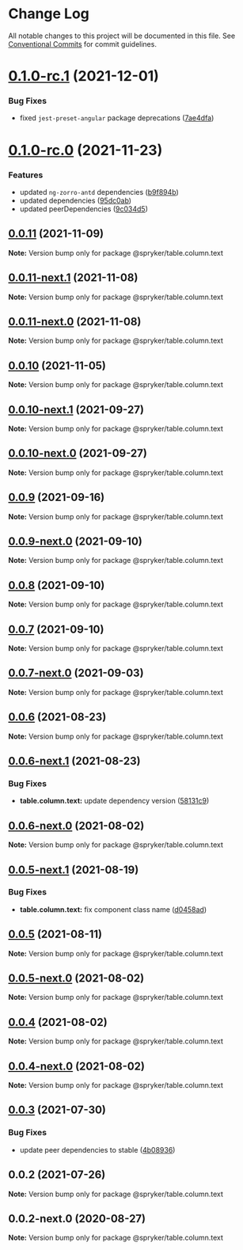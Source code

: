 # Change Log

All notable changes to this project will be documented in this file.
See [Conventional Commits](https://conventionalcommits.org) for commit guidelines.

# [0.1.0-rc.1](https://github.com/spryker/ui-components/compare/@spryker/table.column.text@0.1.0-rc.0...@spryker/table.column.text@0.1.0-rc.1) (2021-12-01)


### Bug Fixes

* fixed `jest-preset-angular` package deprecations ([7ae4dfa](https://github.com/spryker/ui-components/commit/7ae4dfa3e60b243490e2ccc50db4f2ffee0b8ab9))





# [0.1.0-rc.0](https://github.com/spryker/ui-components/compare/@spryker/table.column.text@0.0.10-next.1...@spryker/table.column.text@0.1.0-rc.0) (2021-11-23)


### Features

* updated `ng-zorro-antd` dependencies ([b9f894b](https://github.com/spryker/ui-components/commit/b9f894b5c6dd3e469bc8e0f01e251bb29e20e92d))
* updated dependencies ([95dc0ab](https://github.com/spryker/ui-components/commit/95dc0ab04dd4612dc2476ed2b487aee7c7304497))
* updated peerDependencies ([9c034d5](https://github.com/spryker/ui-components/commit/9c034d5d972cbeb9fd90135dd901521b9877247e))





## [0.0.11](https://github.com/spryker/ui-components/compare/@spryker/table.column.text@0.0.11-next.1...@spryker/table.column.text@0.0.11) (2021-11-09)

**Note:** Version bump only for package @spryker/table.column.text





## [0.0.11-next.1](https://github.com/spryker/ui-components/compare/@spryker/table.column.text@0.0.10...@spryker/table.column.text@0.0.11-next.1) (2021-11-08)

**Note:** Version bump only for package @spryker/table.column.text





## [0.0.11-next.0](https://github.com/spryker/zed-gui/compare/@spryker/table.column.text@0.0.10-next.1...@spryker/table.column.text@0.0.11-next.0) (2021-11-08)

**Note:** Version bump only for package @spryker/table.column.text





## [0.0.10](https://github.com/spryker/ui-components/compare/@spryker/table.column.text@0.0.10-next.1...@spryker/table.column.text@0.0.10) (2021-11-05)

**Note:** Version bump only for package @spryker/table.column.text





## [0.0.10-next.1](https://github.com/spryker/ui-components/compare/@spryker/table.column.text@0.0.9...@spryker/table.column.text@0.0.10-next.1) (2021-09-27)

**Note:** Version bump only for package @spryker/table.column.text





## [0.0.10-next.0](https://github.com/spryker/zed-gui/compare/@spryker/table.column.text@0.0.6...@spryker/table.column.text@0.0.10-next.0) (2021-09-27)

**Note:** Version bump only for package @spryker/table.column.text





## [0.0.9](https://github.com/spryker/ui-components/compare/@spryker/table.column.text@0.0.9-next.0...@spryker/table.column.text@0.0.9) (2021-09-16)

**Note:** Version bump only for package @spryker/table.column.text





## [0.0.9-next.0](https://github.com/spryker/ui-components/compare/@spryker/table.column.text@0.0.8...@spryker/table.column.text@0.0.9-next.0) (2021-09-10)

**Note:** Version bump only for package @spryker/table.column.text





## [0.0.8](https://github.com/spryker/ui-components/compare/@spryker/table.column.text@0.0.7-next.0...@spryker/table.column.text@0.0.8) (2021-09-10)

**Note:** Version bump only for package @spryker/table.column.text





## [0.0.7](https://github.com/spryker/ui-components/compare/@spryker/table.column.text@0.0.7-next.0...@spryker/table.column.text@0.0.7) (2021-09-10)

**Note:** Version bump only for package @spryker/table.column.text





## [0.0.7-next.0](https://github.com/spryker/ui-components/compare/@spryker/table.column.text@0.0.6...@spryker/table.column.text@0.0.7-next.0) (2021-09-03)

**Note:** Version bump only for package @spryker/table.column.text





## [0.0.6](https://github.com/spryker/ui-components/compare/@spryker/table.column.text@0.0.6-next.1...@spryker/table.column.text@0.0.6) (2021-08-23)

**Note:** Version bump only for package @spryker/table.column.text





## [0.0.6-next.1](https://github.com/spryker/ui-components/compare/@spryker/table.column.text@0.0.5-next.1...@spryker/table.column.text@0.0.6-next.1) (2021-08-23)


### Bug Fixes

* **table.column.text:** update dependency version ([58131c9](https://github.com/spryker/ui-components/commit/58131c9b528717e0d9d1d94340c892999e662183))





## [0.0.6-next.0](https://github.com/spryker/ui-components/compare/@spryker/table.column.text@0.0.4...@spryker/table.column.text@0.0.5-next.0) (2021-08-02)

**Note:** Version bump only for package @spryker/table.column.text





## [0.0.5-next.1](https://github.com/spryker/ui-components/compare/@spryker/table.column.text@0.0.5-next.0...@spryker/table.column.text@0.0.5-next.1) (2021-08-19)


### Bug Fixes

* **table.column.text:** fix component class name ([d0458ad](https://github.com/spryker/ui-components/commit/d0458ad75a432b4f1bd3f582a2ec2939f85110e9))





## [0.0.5](https://github.com/spryker/ui-components/compare/@spryker/table.column.text@0.0.5-next.0...@spryker/table.column.text@0.0.5) (2021-08-11)

**Note:** Version bump only for package @spryker/table.column.text





## [0.0.5-next.0](https://github.com/spryker/ui-components/compare/@spryker/table.column.text@0.0.4...@spryker/table.column.text@0.0.5-next.0) (2021-08-02)

**Note:** Version bump only for package @spryker/table.column.text





## [0.0.4](https://github.com/spryker/ui-components/compare/@spryker/table.column.text@0.0.4-next.0...@spryker/table.column.text@0.0.4) (2021-08-02)

**Note:** Version bump only for package @spryker/table.column.text





## [0.0.4-next.0](https://github.com/spryker/ui-components/compare/@spryker/table.column.text@0.0.3...@spryker/table.column.text@0.0.4-next.0) (2021-08-02)

**Note:** Version bump only for package @spryker/table.column.text





## [0.0.3](https://github.com/spryker/ui-components/compare/@spryker/table.column.text@0.0.2...@spryker/table.column.text@0.0.3) (2021-07-30)


### Bug Fixes

* update peer dependencies to stable ([4b08936](https://github.com/spryker/ui-components/commit/4b0893691360cf4bd66935aed24873266c98c4e4))





## 0.0.2 (2021-07-26)

**Note:** Version bump only for package @spryker/table.column.text





## 0.0.2-next.0 (2020-08-27)

**Note:** Version bump only for package @spryker/table.column.text
